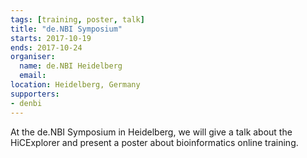 ```yaml
---
tags: [training, poster, talk]
title: "de.NBI Symposium"
starts: 2017-10-19
ends: 2017-10-24
organiser:
  name: de.NBI Heidelberg
  email:
location: Heidelberg, Germany
supporters:
- denbi
---
```


At the de.NBI Symposium in Heidelberg, we will give a talk about the HiCExplorer and present a poster about bioinformatics online training.